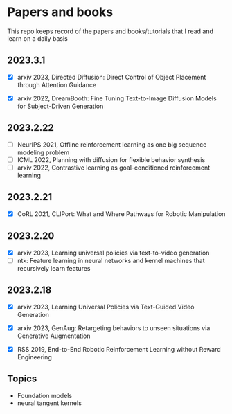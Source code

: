 # Papers and books

This repo keeps record of the papers and books/tutorials that I read and learn on a daily basis

## 2023.3.1
- [x] arxiv 2023, Directed Diffusion: Direct Control of Object Placement through Attention Guidance
- [x] arxiv 2022, DreamBooth: Fine Tuning Text-to-Image Diffusion Models for Subject-Driven Generation


## 2023.2.22
- [ ] NeurIPS 2021, Offline reinforcement learning as one big sequence modeling problem
- [ ] ICML 2022, Planning with diffusion for flexible behavior synthesis
- [ ] arxiv 2022, Contrastive learning as goal-conditioned reinforcement learning

## 2023.2.21

- [x] CoRL 2021, CLIPort: What and Where Pathways for Robotic Manipulation 


## 2023.2.20
- [x] arxiv 2023, Learning universal policies via text-to-video generation
- [ ] ntk: Feature learning in neural networks and kernel machines that recursively learn features

## 2023.2.18
- [x] arxiv 2023, Learning Universal Policies via Text-Guided Video Generation
- [x] arxiv 2023, GenAug: Retargeting behaviors to unseen situations via Generative Augmentation
- [x] RSS 2019, End-to-End Robotic Reinforcement Learning without Reward Engineering



## Topics
- Foundation models
- neural tangent kernels


